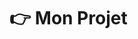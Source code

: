 # 👉 Mon Projet                         
                                   
       
                                 
                                  
                                 
